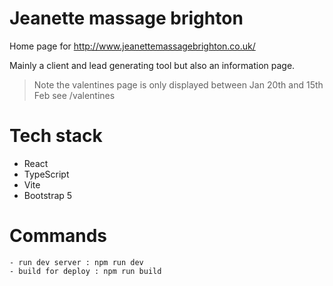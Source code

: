 # Jeanette massage brighton 

Home page for http://www.jeanettemassagebrighton.co.uk/

Mainly a client and lead generating tool but also an information page.

> Note the valentines page is only displayed between Jan 20th and 15th Feb
see /valentines

# Tech stack
- React 
- TypeScript 
- Vite
- Bootstrap 5

# Commands
```
- run dev server : npm run dev
- build for deploy : npm run build
```

